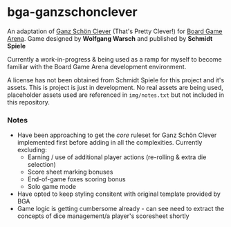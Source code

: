 # bga-ganzschonclever

An adaptation of [Ganz Schön Clever](https://boardgamegeek.com/boardgame/244522/s-pretty-clever) (That's Pretty Clever!) for [Board Game Arena](https://boardgamearena.com). Game designed by **Wolfgang Warsch** and published by **Schmidt Spiele**

Currently a work-in-progress & being used as a ramp for myself to become familiar with the Board Game Arena development environment.

A license has not been obtained from Schmidt Spiele for this project and it's assets. This is project is just in development. No real assets are being used, placeholder assets used are referenced in `img/notes.txt` but not included in this repository.

### Notes
* Have been approaching to get the _core_ ruleset for Ganz Schön Clever implemented first before adding in all the complexities. Currently excluding:
  * Earning / use of additional player actions (re-rolling & extra die selection)
  * Score sheet marking bonuses
  * End-of-game foxes scoring bonus
  * Solo game mode
* Have opted to keep styling consitent with original template provided by BGA
* Game logic is getting cumbersome already - can see need to extract the concepts of dice management/a player's scoresheet shortly